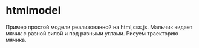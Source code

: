 # htmlmodel
Пример простой модели реализованной на html,css,js.
Мальчик кидает мячик с разной силой и под разными углами.
Рисуем траекторию мячика.